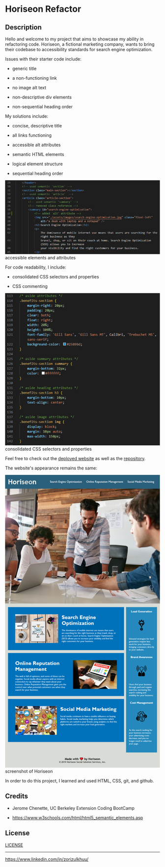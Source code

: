 # Horiseon Refactor

## Description 

Hello and welcome to my project that aims to showcase my ability in refactoring code. 
Horiseon, a fictional marketing company, wants to bring their codebase to accessibility standards for search engine optimization.

Issues with their starter code include:

- generic title

- a non-functioning link

- no image alt text

- non-descriptive div elements

- non-sequential heading order

My solutions include:

- concise, descriptive title

- all links functioning

- accessible alt attributes 

- semantic HTML elements

- logical element structure

- sequential heading order

![](./assets/images/accessible-elements-and-attributes.png)
accessible elements and attributes

For code readability, I include:

- consolidated CSS selectors and properties

- CSS commenting

![](./assets/images/consolidated-css-selectors.png)
consolidated CSS selectors and properties

Feel free to check out the [deployed website](https://zzzorigtbaatar.github.io/Horiseon-Refactor/) as well as the [repository](https://github.com/zzzorigtbaatar/Horiseon-Refactor).


The website's appearance remains the same:

![](./assets/images/Screenshot-Horiseon.png)
screenshot of Horiseon

In order to do this project, I learned and used HTML, CSS, git, and github.

## Credits

* Jerome Chenette, UC Berkeley Extension Coding BootCamp

* https://www.w3schools.com/html/html5_semantic_elements.asp


## License

[LICENSE](/LICENSE)

---

https://www.linkedin.com/in/zorizulkhuu/